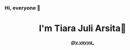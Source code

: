 ### Hi, everyone 👋

<h1 align="center">
I'm Tiara Juli Arsita🐬
</h1>

<h5 align="center">
  <a href="https://www.instagram.com/y.yayya_?r=nametag">@y.yayya_</a></h5>

